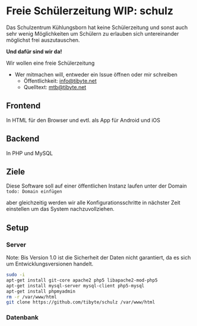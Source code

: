 # Freie Schülerzeitung WIP: schulz
Das Schulzentrum Kühlungsborn hat keine Schülerzeitung und sonst auch sehr wenig Möglichkeiten um Schülern zu erlauben sich untereinander möglichst frei auszutauschen.

**Und dafür sind wir da!**

Wir wollen eine freie Schülerzeitung
 - Wer mitmachen will, entweder ein Issue öffnen oder mir schreiben
   - Öffentlichkeit: [info@tibyte.net](mailto:info@tibyte.net)
   - Quelltext: [mtb@tibyte.net](mailto:mtb@tibyte.net)

## Frontend
In HTML für den Browser und evtl. als App für Android und iOS

## Backend
In PHP und MySQL

## Ziele
Diese Software soll auf einer öffentlichen Instanz laufen unter der Domain ```todo: Domain einfügen```

aber gleichzeitig werden wir alle Konfigurationsschritte in nächster Zeit einstellen um das System nachzuvollziehen.

## Setup
### Server
Note: Bis Version 1.0 ist die Sicherheit der Daten nicht garantiert, da es sich um Entwicklungsversionen handelt.
```sh
sudo -i
apt-get install git-core apache2 php5 libapache2-mod-php5
apt-get install mysql-server mysql-client php5-mysql
apt-get install phpmyadmin
rm -r /var/www/html
git clone https://github.com/tibyte/schulz /var/www/html
```
### Datenbank
```sql

```
